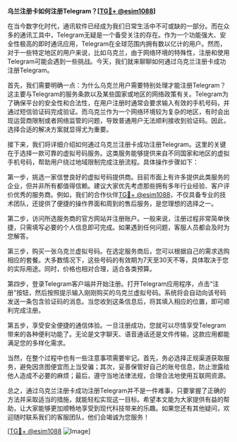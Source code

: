 **乌兰注册卡如何注册Telegram？[[TG💪+ @esim1088](https://t.me/s/esim1088)]**

在当今数字化时代，通讯软件已经成为我们日常生活中不可或缺的一部分。而在众多的通讯工具中，Telegram无疑是一个备受关注的存在。作为一个功能强大、安全性极高的即时通讯应用，Telegram在全球范围内拥有数以亿计的用户。然而，对于一些特定地区的用户来说，比如乌克兰，由于网络环境的特殊性，注册和使用Telegram可能会遇到一些挑战。今天，我们就来聊聊如何通过乌克兰注册卡成功注册Telegram。

首先，我们需要明确一点：为什么乌克兰用户需要特别处理才能注册Telegram？这主要与Telegram的服务条款以及某些国家或地区的网络政策有关。Telegram为了确保平台的安全性和合法性，在用户注册时通常会要求输入有效的手机号码，并通过短信验证码完成验证。而乌克兰作为一个网络环境较为复杂的地区，有时会出现运营商限制或者网络监管的问题，导致普通用户无法顺利接收到验证码。因此，选择合适的解决方案就显得尤为重要。

接下来，我们将详细介绍如何通过乌克兰注册卡成功注册Telegram。这里的关键在于选择一款可靠的虚拟号码服务。这类服务能够提供来自不同国家和地区的虚拟手机号码，帮助用户绕过地域限制完成注册流程。具体操作步骤如下：

第一步，挑选一家信誉良好的虚拟号码提供商。目前市面上有许多提供此类服务的企业，但并非所有都值得信赖。建议大家优先考虑那些拥有多年行业经验、客户评价优秀的服务商。例如，我们的合作伙伴[TG💪+ @esim1088](https://t.me/s/esim1088)，不仅具备专业的技术团队，还提供了便捷的操作界面和周到的售后服务，是您理想的选择之一。

第二步，访问所选服务商的官方网站并注册账户。一般来说，注册过程非常简单快捷，只需填写必要的个人信息即可完成。如果遇到任何问题，客服人员都会及时为您解答。

第三步，购买一张乌克兰虚拟号码。在选定服务商后，您可以根据自己的需求选购相应的套餐。大多数情况下，这些号码的有效期为7天至30天不等，具体取决于您的实际用途。同时，价格也相对合理，适合各类预算。

第四步，登录Telegram客户端并开始注册。打开Telegram应用程序，点击“注册”按钮，然后按照提示输入刚刚购买的乌克兰虚拟号码。系统将会自动向该号码发送一条包含验证码的消息。当您收到这条信息后，将其填入相应的位置，即可顺利完成注册。

第五步，享受安全便捷的通信体验。一旦注册成功，您就可以尽情享受Telegram带来的各种便利功能了。无论是文字聊天、语音通话还是文件传输，这款应用都能满足您的多样化需求。

当然，在整个过程中也有一些注意事项需要牢记。首先，务必选择正规渠道获取服务，避免因贪图便宜而上当受骗；其次，妥善保管好自己的账号信息，防止泄露给他人造成不必要的麻烦；最后，遵守当地法律法规，合理合法地使用互联网资源。

总之，通过乌克兰注册卡成功注册Telegram并不是一件难事，只要掌握了正确的方法并采取适当的措施，就能轻松实现这一目标。希望本文能为大家提供有益的帮助，让大家能够更加顺畅地享受到现代科技带来的乐趣。如果您还有其他疑问，欢迎随时联系我们的客服团队，他们会竭诚为您服务！

[[TG💪+ @esim1088](https://t.me/s/esim1088) ![Image](https://i.postimg.cc/4NQfJmqS/Snipaste-2025-05-13-00-14-12.png)]
